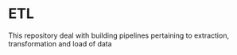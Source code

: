 # ETL
This repository deal with building pipelines pertaining to extraction, transformation and load of data
